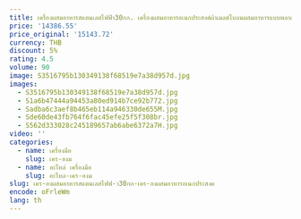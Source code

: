 ```yaml
---
title: เครื่องผสมอาหารสแตนเลสไฟฟ้า30กก. เครื่องผสมอาหารอเนกประสงค์ผ้าเมลต์โบลนผสมอาหารแบบพลาสติก
price: '14386.55'
price_original: '15143.72'
currency: THB
discount: 5%
rating: 4.5
volume: 90
image: S3516795b130349138f68519e7a38d957d.jpg
images:
  - S3516795b130349138f68519e7a38d957d.jpg
  - S1a6b47444a94453a80ed914b7ce92b772.jpg
  - Sadba6c3aef8b465eb114a946330de655M.jpg
  - Sde60de43fb764f6fac45efe25f5f308br.jpg
  - S562d333028c245189657ab6abe6372a7H.jpg
video: ''
categories:
  - name: เครื่องมือ
    slug: เคร-องม
  - name: อะไหล่ เครื่องมือ
    slug: อะไหล-เคร-องม
slug: เคร-องผสมอาหารสแตนเลสไฟฟ-า30กก-เคร-องผสมอาหารอเนกประสงค
encode: oFrleWm
lang: th
---
```

  